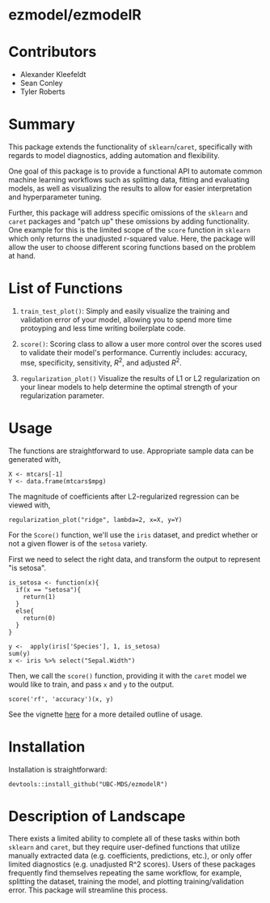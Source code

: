 # ezmodel/ezmodelR


# Contributors
* Alexander Kleefeldt
* Sean Conley
* Tyler Roberts

# Summary

This package extends the functionality of `sklearn`/`caret`, specifically with regards to model diagnostics,
adding automation and flexibility.

One goal of this package is to provide a functional API to automate common machine learning workflows such as splitting data,
fitting and evaluating models, as well as visualizing the results to allow for easier interpretation and hyperparameter tuning.

Further, this package will address specific omissions of the `sklearn` and `caret` packages and "patch up" these omissions
by adding functionality. One example for this is the limited scope of the `score` function
in `sklearn` which only returns the unadjusted r-squared value. Here, the package will allow the
user to choose different scoring functions based on the problem at hand.


# List of Functions

1. `train_test_plot()`: Simply and easily visualize the training and validation error of your model, allowing you to spend more time protoyping and less time writing boilerplate code.

2. `score()`: Scoring class to allow a user more control over the scores used to validate their model's performance. Currently includes: accuracy, mse, specificity, sensitivity, $R^2$, and adjusted $R^2$.

3. `regularization_plot()`  Visualize the results of L1 or L2 regularization on your linear models to help determine the optimal strength of your regularization parameter.

# Usage

The functions are straightforward to use. Appropriate sample data can be generated with,

```
X <- mtcars[-1]
Y <- data.frame(mtcars$mpg)
```

The magnitude of coefficients after L2-regularized regression can be viewed with,

```
regularization_plot("ridge", lambda=2, x=X, y=Y)
```

For the `Score()` function, we'll use the `iris` dataset, and predict whether or not a given flower is of the `setosa` variety.

First we need to select the right data, and transform the output to represent "is setosa".
```
is_setosa <- function(x){
  if(x == "setosa"){
    return(1)
  }
  else{
    return(0)
  }
}

y <-  apply(iris['Species'], 1, is_setosa)
sum(y)
x <- iris %>% select("Sepal.Width")
```

Then, we call the `score()` function, providing it with the `caret` model we would like to train, and pass `x` and `y` to the output.

```
score('rf', 'accuracy')(x, y)
```



See the vignette [here](https://github.com/UBC-MDS/ezmodelR/blob/master/vignettes/ezmodelR.Rmd) for a more detailed outline of usage.

# Installation

Installation is straightforward:

```
devtools::install_github("UBC-MDS/ezmodelR")
```

# Description of Landscape

There exists a limited ability to complete all of these tasks within both `sklearn` and `caret`, but they require user-defined functions that utilize manually
extracted data (e.g. coefficients, predictions, etc.), or only offer limited diagnostics (e.g. unadjusted R^2 scores). Users of these packages frequently find
themselves repeating the same workflow, for example, splitting the dataset, training the model, and plotting training/validation error. This package will
streamline this process.

